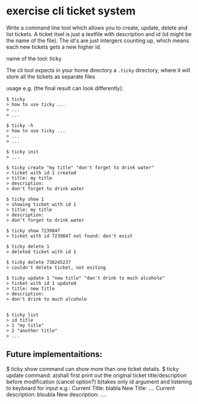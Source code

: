 # exercise cli ticket system

Write a command line tool which allows you to create, update, delete and list tickets.
A ticket itsel is just a textfile with description and id (id might be the name of the file). The id's are just intergers counting up, which means each new tickets gets a new higher id.

name of the tool: ticky

The cli tool expects in your home directory a `.ticky` directory, where it will store all the tickets as separate files

usage e.g. (the final result can look differently):
```
$ ticky
> how to use ticky ...
> ...
> ...

$ ticky -h
> how to use ticky ...
> ...
> ...

$ ticky init
> ...

$ ticky create "my title" "don't forget to drink water"
> ticket with id 1 created
> title: my title
> description:
> don't forget to drink water

$ ticky show 1
> showing ticket with id 1
> title: my title
> description:
> don't forget to drink water

$ ticky show 7239847
> ticket with id 7239847 not found: don't exist

$ ticky delete 1
> deleted ticket with id 1

$ ticky delete 738245237
> couldn't delete ticket, not exiting

$ ticky update 1 "new title" "don't drink to much alcohole"
> ticket with id 1 updated
> title: new title
> description:
> don't drink to much alcohole


$ ticky list
> id title
> 1 "my title"
> 2 "another title"
> ...

```

## Future implementaitions:
$ ticky show command can show more than one ticket details.
$ ticky update command:
        a)shall first print out the original ticket title/description before modification (cancel option?)
        b)takes only id argument and listening to keyboard for input e.g.: Current Title: blabla
                                                                           New Title: ....
                                                                           Current description: bloubla
                                                                           New description: ....

